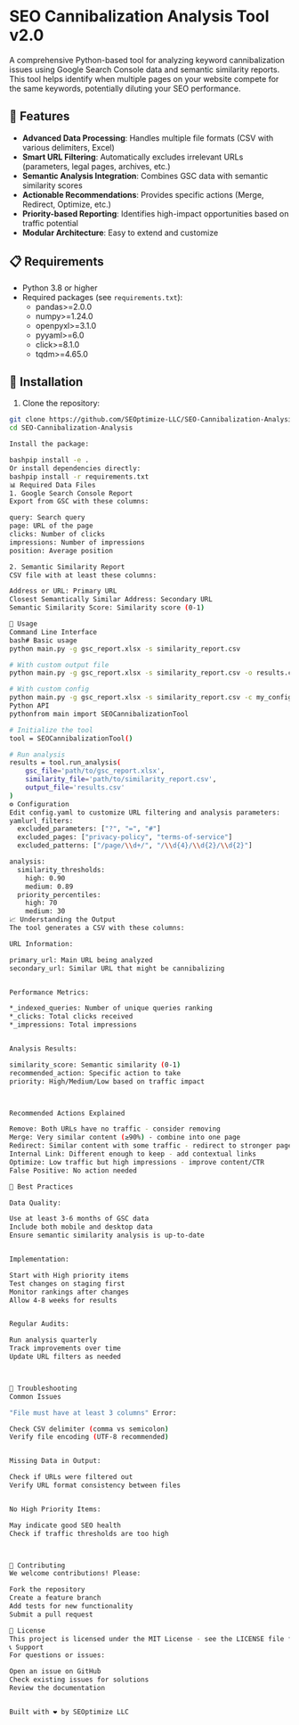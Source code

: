 # SEO Cannibalization Analysis Tool v2.0

A comprehensive Python-based tool for analyzing keyword cannibalization issues using Google Search Console data and semantic similarity reports. This tool helps identify when multiple pages on your website compete for the same keywords, potentially diluting your SEO performance.

## 🚀 Features

- **Advanced Data Processing**: Handles multiple file formats (CSV with various delimiters, Excel)
- **Smart URL Filtering**: Automatically excludes irrelevant URLs (parameters, legal pages, archives, etc.)
- **Semantic Analysis Integration**: Combines GSC data with semantic similarity scores
- **Actionable Recommendations**: Provides specific actions (Merge, Redirect, Optimize, etc.)
- **Priority-based Reporting**: Identifies high-impact opportunities based on traffic potential
- **Modular Architecture**: Easy to extend and customize

## 📋 Requirements

- Python 3.8 or higher
- Required packages (see `requirements.txt`):
  - pandas>=2.0.0
  - numpy>=1.24.0
  - openpyxl>=3.1.0
  - pyyaml>=6.0
  - click>=8.1.0
  - tqdm>=4.65.0

## 🔧 Installation

1. Clone the repository:
```bash
git clone https://github.com/SEOptimize-LLC/SEO-Cannibalization-Analysis.git
cd SEO-Cannibalization-Analysis

Install the package:

bashpip install -e .
Or install dependencies directly:
bashpip install -r requirements.txt
📊 Required Data Files
1. Google Search Console Report
Export from GSC with these columns:

query: Search query
page: URL of the page
clicks: Number of clicks
impressions: Number of impressions
position: Average position

2. Semantic Similarity Report
CSV file with at least these columns:

Address or URL: Primary URL
Closest Semantically Similar Address: Secondary URL
Semantic Similarity Score: Similarity score (0-1)

🚀 Usage
Command Line Interface
bash# Basic usage
python main.py -g gsc_report.xlsx -s similarity_report.csv

# With custom output file
python main.py -g gsc_report.xlsx -s similarity_report.csv -o results.csv

# With custom config
python main.py -g gsc_report.xlsx -s similarity_report.csv -c my_config.yaml
Python API
pythonfrom main import SEOCannibalizationTool

# Initialize the tool
tool = SEOCannibalizationTool()

# Run analysis
results = tool.run_analysis(
    gsc_file='path/to/gsc_report.xlsx',
    similarity_file='path/to/similarity_report.csv',
    output_file='results.csv'
)
⚙️ Configuration
Edit config.yaml to customize URL filtering and analysis parameters:
yamlurl_filters:
  excluded_parameters: ["?", "=", "#"]
  excluded_pages: ["privacy-policy", "terms-of-service"]
  excluded_patterns: ["/page/\\d+/", "/\\d{4}/\\d{2}/\\d{2}"]

analysis:
  similarity_thresholds:
    high: 0.90
    medium: 0.89
  priority_percentiles:
    high: 70
    medium: 30
📈 Understanding the Output
The tool generates a CSV with these columns:

URL Information:

primary_url: Main URL being analyzed
secondary_url: Similar URL that might be cannibalizing


Performance Metrics:

*_indexed_queries: Number of unique queries ranking
*_clicks: Total clicks received
*_impressions: Total impressions


Analysis Results:

similarity_score: Semantic similarity (0-1)
recommended_action: Specific action to take
priority: High/Medium/Low based on traffic impact



Recommended Actions Explained

Remove: Both URLs have no traffic - consider removing
Merge: Very similar content (≥90%) - combine into one page
Redirect: Similar content with some traffic - redirect to stronger page
Internal Link: Different enough to keep - add contextual links
Optimize: Low traffic but high impressions - improve content/CTR
False Positive: No action needed

🎯 Best Practices

Data Quality:

Use at least 3-6 months of GSC data
Include both mobile and desktop data
Ensure semantic similarity analysis is up-to-date


Implementation:

Start with High priority items
Test changes on staging first
Monitor rankings after changes
Allow 4-8 weeks for results


Regular Audits:

Run analysis quarterly
Track improvements over time
Update URL filters as needed



🐛 Troubleshooting
Common Issues

"File must have at least 3 columns" Error:

Check CSV delimiter (comma vs semicolon)
Verify file encoding (UTF-8 recommended)


Missing Data in Output:

Check if URLs were filtered out
Verify URL format consistency between files


No High Priority Items:

May indicate good SEO health
Check if traffic thresholds are too high



🤝 Contributing
We welcome contributions! Please:

Fork the repository
Create a feature branch
Add tests for new functionality
Submit a pull request

📄 License
This project is licensed under the MIT License - see the LICENSE file for details.
📞 Support
For questions or issues:

Open an issue on GitHub
Check existing issues for solutions
Review the documentation


Built with ❤️ by SEOptimize LLC
